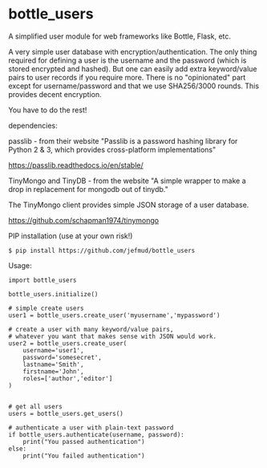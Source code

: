 # bottle_users
A simplified user module for web frameworks like Bottle, Flask, etc.

A very simple user database with encryption/authentication.  The only thing required for defining a user is the
username and the password (which is stored encrypted and hashed).  But one can easily add extra keyword/value pairs to user records
if you require more.  There is no "opinionated" part except for username/password and that we use SHA256/3000 rounds.  This
provides decent encryption.

You have to do the rest!

dependencies:

passlib - from their website "Passlib is a password hashing library for Python 2 & 3, which provides cross-platform implementations"

https://passlib.readthedocs.io/en/stable/

TinyMongo and TinyDB - from the website "A simple wrapper to make a drop in replacement for mongodb out of tinydb."

The TinyMongo client provides simple JSON storage of a user database.

https://github.com/schapman1974/tinymongo


PIP installation (use at your own risk!)
```
$ pip install https://github.com/jefmud/bottle_users
```

Usage:
```
import bottle_users

bottle_users.initialize()

# simple create users
user1 = bottle_users.create_user('myusername','mypassword')

# create a user with many keyword/value pairs,
# whatever you want that makes sense with JSON would work.
user2 = bottle_users.create_user(
    username='user1',
    password='somesecret',
    lastname='Smith',
    firstname='John',
    roles=['author','editor']
)


# get all users
users = bottle_users.get_users()

# authenticate a user with plain-text password
if bottle_users.authenticate(username, password):
    print("You passed authentication")
else:
    print("You failed authentication")
```



